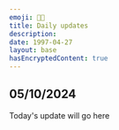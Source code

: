 ```yaml
---
emoji: 💪🏻 
title: Daily updates
description:  
date: 1997-04-27
layout: base
hasEncryptedContent: true
---
```



## 05/10/2024

Today's update will go here



